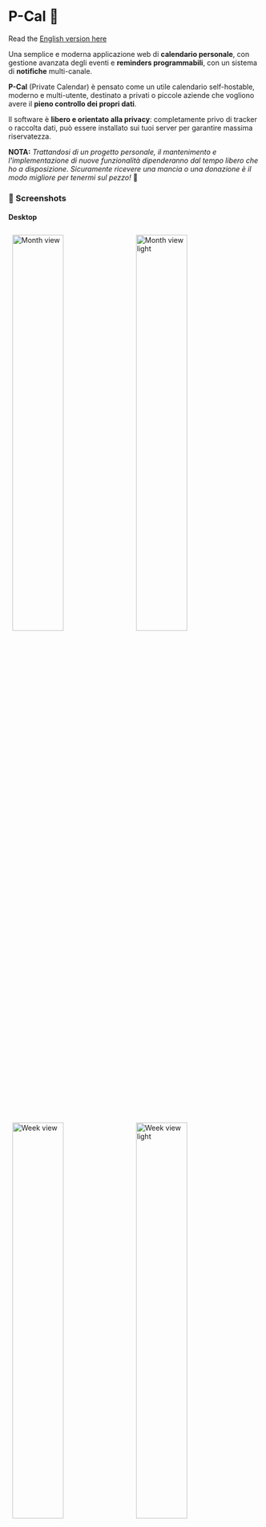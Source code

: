 # P-Cal 📅
Read the [English version here](./README.md)

Una semplice e moderna applicazione web di **calendario personale**, con gestione avanzata degli eventi e **reminders programmabili**, con un sistema di **notifiche** multi-canale.

**P-Cal** (Private Calendar) è pensato come un utile calendario self-hostable, moderno e multi-utente, destinato a privati o piccole aziende che vogliono avere il **pieno controllo dei propri dati**.

Il software è **libero e orientato alla privacy**: completamente privo di tracker o raccolta dati, può essere installato sui tuoi server per garantire massima riservatezza.

**NOTA:** *Trattandosi di un progetto personale, il mantenimento e l'implementazione di nuove funzionalità dipenderanno dal tempo libero che ho a disposizione. Sicuramente ricevere una mancia o una donazione è il modo migliore per tenermi sul pezzo!* 🙂

### 📸 Screenshots

#### Desktop
<p>
    <img src="docs/images/month_dark.png" width="45%" alt="Month view" style="margin: 0.5rem;">
    <img src="docs/images/month_light.png" width="45%" alt="Month view light" style="margin: 0.5rem;">
    <img src="docs/images/week_dark.png" width="45%" alt="Week view" style="margin: 0.5rem;">
    <img src="docs/images/week_light.png" width="45%" alt="Week view light" style="margin: 0.5rem;">
    <img src="docs/images/agenda_dark.png" width="45%" alt="Agenda view" style="margin: 0.5rem;">
    <img src="docs/images/day_dark.png" width="45%" alt="Day view" style="margin: 0.5rem;">
    <img src="docs/images/user-settings_1.png" width="45%" alt="settings-1" style="margin: 0.5rem;">
    <img src="docs/images/user-settings_2.png" width="45%" alt="settings-2" style="margin: 0.5rem;">
    <img src="docs/images/update.png" width="45%" alt="Update" style="margin: 0.5rem;">
    <img src="docs/images/detail.png" width="45%" alt="Detail" style="margin: 0.5rem;">
</p>

#### SmartPhone
<p>
   <img src="docs/images/month_mobile.png" width="32%" alt="Month view mobile" style="margin: 0.5rem;">
   <img src="docs/images/week_mobile.png" width="32%" alt="Week view mobile" style="margin: 0.2rem;">
   <img src="docs/images/agenda_mobile.png" width="32%" alt="Agenda view mobile" style="margin: 0.5rem;">
   <img src="docs/images/day_mobile.png" width="32%" alt="Day view mobile" style="margin: 0.5rem;">
   <img src="docs/images/user-settings_dark_mobile.png" width="32%" alt="Settings mobile 1" style="margin: 0.5rem;">
   <img src="docs/images/user-settings_light_mobile.png" width="32%" alt="Settings mobile 2" style="margin: 0.5rem;">
</p>


### ✨ Funzionalità Principali

#### 📊 **Gestione Calendario Completa**
- **Viste multiple**: Mese, Settimana, Giorno e Agenda
- **Gestione eventi/attività** con colori personalizzabili, luogo e descrizioni
- **Visualizzazione temporale intelligente** con distinzione eventi passati/futuri
- **Griglia oraria precisa** nella vista settimanale con indicatori visivi per attività fuori schermo
- **Gestione Eventi Ricorrenti** con pattern customizzabili (RFC 5545, CalDAV compliance)
- **Supporto multilingua completo** (i18n)
- **Tooltips informativi**

#### ⏰ **Sistema di Reminder Avanzato**
- **Notifiche multi-canale**: attualmente implementati Email e NTFY server
- **Reminder multipli** per ogni attività
- **Scheduling flessibile** (minuti, ore, giorni prima dell'evento)
- **Gestione automatica** delle notifiche scadute

#### 👤 **Gestione Utente e Preferenze**
- **Registrazione e login**
- **Profilo utente** basic info
- **Sezione sicurezza** per modifica password e abilitazione 2FA
- **Export dati completo** (GDPR-friendly)
- **Eliminazione account** con cancellazione dati

#### ⚙️ **Preferenze** (per utente):
  - **Tema** (chiaro/scuro/automatico)
  - **Lingua** con default da browser 
  - **Fuso orario** con ora solare/legale automatica
  - **Formato orario** (12h/24h)
  - **Primo giorno della settimana** (Lunedì/Domenica)
  - **Abilitaz/disabilita notifiche** per tipologia
  - **Modifica NTFY topic** personale

#### 🎨 **Esperienza Utente**
- **Design responsivo** ottimizzato per desktop e mobile
- **Interfaccia moderna** con Tailwind CSS
- **Tema adattivo** al sistema operativo
- **Performance ottimizzate** con lazy loading
- **Eventi passati** collassabili nelle viste giorno/agenda

#### 🔐 Sicurezza
- **Password hashing** con BCrypt (strength 12)
- **JWT tokens** con scadenza configurabile
- **Input validation** completa lato server
- **CORS protection** configurabile
- **Two-Factor Authentication** TOTP
- **Secure password reset** via email temporizzato
- **Data isolation** per utente (a livello di API)


### 🚀 Quick Start

#### Installazione

```bash
# 1. Clone the repository
git clone https://github.com/FilTer87/P-Cal
cd P-Cal

# 2. Create and configure environment file
cp .env.example .env
nano .env  # Edit .env file with your configuration

# 3. Start the application
docker compose up --build -d

# 4. Access the application
# Frontend: http://localhost
```
- **Frontend**: http://localhost
- **Backend API**: http://localhost:8080/api
- **Swagger UI**: http://localhost:8080/swagger-ui.html
- **Health Check**: http://localhost:8080/actuator/health

### ⚙️ Configurazione

**See [docs/Install.md](docs/Install.md) for complete installation and configuration instructions.


### 🏗️ Architettura

#### Frontend
**TypeScript / Vue.js 3** with Composition API, Pinia, Vite, Tailwind CSS)

#### Backend
**JAVA 17 / Maven / Spring Boot 3.2** with Spring Security, JPA/Hibernate, PostgreSQL, Lombok

#### Infrastructure (Docker compose quick-start)
- **PostgreSQL** custom docker image with automatic migration scripts
- **Nginx image** as internal reverse proxy, also working behind NPM or other proxies for SSL/Https
- **Server NTFY** per notifiche push (esterno al progetto)

#### ⚡ Ottimizzazioni
- **DB indexing**
- **Lazy loading and pagination**
- **Code splitting** with Vite
- **Tree shaking**
- **Caching**


### 🎯 Roadmap Future

#### 🔧 Possibili funzionalità future (nessun ordine specifico)
- **Traduzioni in altre lingue** (prossime: Spagnolo, Francese)
- **Canali di notifica aggiuntivi**: Telegram / Discord / Slack / Gotify / ...
- **Categorie eventi** con filtro di visualizzazione globale (alternativa a calendari multipli)
- **Drag & Drop** per spostamento evento/attività nelle griglie ed update automatico
- **Gestione avanzata sessioni utente**
- **Integrazione CalDAV**
- **Import dati** da export utente
- **Import dati** da altri calendar
- **Condivisione eventi** tra gli utenti (gestione inviti)

### 📱 Possibili espansioni
- **API mobile** per app native
- **Calendario condiviso** multi-utente
- **Plugin system** per integrazioni


### 📄 Licenza

Questo progetto è rilasciato sotto **[MIT License](./LICENSE)**.


### 📞 Supporto

#### Documentazione
- **Swagger UI**: disponibile in`/swagger-ui.html`
- **OpenAPI JSON**: disponibile in `/v3/api-docs`
- **Code comments**: Javadoc e TSDoc
- **Architecture docs**: Work in progress!

🐛 **Bug reports**: Usa issue template


---



---

**Sviluppato con ❤️ per gestire eventi ed attività da ricordare in modo semplice ed efficace, mantenendo il pieno controllo dei propri dati**